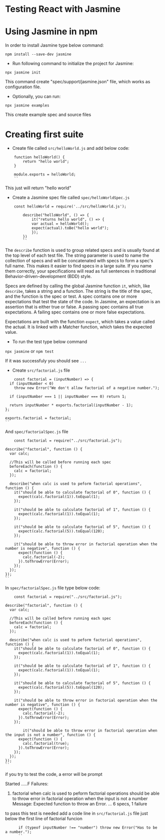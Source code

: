 # Testing React with Jasmine

# Using Jasmine in npm 

In order to install Jasmine type below command:

``` npm install --save-dev jasmine ```

- Run following command to initialize the project for Jasmine:

``` npx jasmine init ```

This command create "spec/support/jasmine.json" file, which works as configuration file. 

- Optionally, you can run:

``` npx jasmine examples ```

This create example spec and source files

# Creating first suite 

- Create file called ```src/helloWorld.js``` and add below code:

``` JS 
    function helloWorld() {
        return "hello world";
    }

    module.exports = helloWorld;
    ``
```
This just will return "hello world"

- Create a Jasmine spec file called ```spec/helloWorldSpec.js```

``` JS 
    const helloWorld = require('../src/helloWorld.js');

        describe("helloWorld", () => {
            it("returns hello world", () => {
            var actual = helloWorld();
            expect(actual).toBe("hello world");
            });
        })
        ``
  ```

The ```describe``` function is used to group related specs and is usually found at the top level of each test file. The string parameter is used to name the collection of specs and will be concatenated with specs to form a spec's full name. This makes it easier to find specs in a large suite. If you name them correctly, your specifications will read as full sentences in traditional Behavior-driven-development (BDD) style.

Specs are defined by calling the global Jasmine function ```it```, which, like ```describe```, takes a string and a function. The string is the title of the spec, and the function is the spec or test. A spec contains one or more expectations that test the state of the code. In Jasmine, an expectation is an assertion that is either true or false. A passing spec contains all true expectations. A failing spec contains one or more false expectations.

Expectations are built with the function ```expect```, which takes a value called the actual. It is linked with a Matcher function, which takes the expected value.

- To run the test type below command

``` npx jasmine ``` or ``` npm test ```

If it was successfuly you should see ``` ... ```


- Create ``` src/factorial.js ``` file 

```JS
    const factorial = (inputNumber) => {
  if (inputNumber < 0)
    throw new Error("We don't allow factorial of a negative number.");

  if (inputNumber === 1 || inputNumber === 0) return 1;

  return inputNumber * exports.factorial(inputNumber - 1);
};

exports.factorial = factorial;
``
```
And ``` spec/factorialSpec.js ``` file

```JS 
    const factorial = require("../src/factorial.js");

describe("factorial", function () {
  var calc;

  //This will be called before running each spec
  beforeEach(function () {
    calc = factorial;
  });

  describe("when calc is used to peform factorial operations", function () {
    it("should be able to calculate factorial of 0", function () {
      expect(calc.factorial(1)).toEqual(1);
    });

    it("should be able to calculate factorial of 1", function () {
      expect(calc.factorial(1)).toEqual(1);
    });

    it("should be able to calculate factorial of 5", function () {
      expect(calc.factorial(5)).toEqual(120);
    });

    it("should be able to throw error in factorial operation when the number is negative", function () {
      expect(function () {
        calc.factorial(-2);
      }).toThrowError(Error);
    });
  });
});
``
```

In ``` spec/factorialSpec.js ``` file type below code: 

``` JS 
    const factorial = require("../src/factorial.js");

describe("factorial", function () {
  var calc;

  //This will be called before running each spec
  beforeEach(function () {
    calc = factorial;
  });

  describe("when calc is used to peform factorial operations", function () {
    it("should be able to calculate factorial of 0", function () {
      expect(calc.factorial(1)).toEqual(1);
    });

    it("should be able to calculate factorial of 1", function () {
      expect(calc.factorial(1)).toEqual(1);
    });

    it("should be able to calculate factorial of 5", function () {
      expect(calc.factorial(5)).toEqual(120);
    });

    it("should be able to throw error in factorial operation when the number is negative", function () {
      expect(function () {
        calc.factorial(-2);
      }).toThrowError(Error);
    });

        it("should be able to throw error in factorial operation when the input is not a number", function () {
      expect(function () {
        calc.factorial(true);
      }).toThrowError(Error);
    });
  });
});
``
```
if you try to test the code, a error will be prompt 

Started
.....F
Failures:
1) factorial when calc is used to peform factorial operations should be able to throw error in factorial operation when the input is not a number
  Message:
    Expected function to throw an Error.
...
6 specs, 1 failure

to pass this test is needed add a code line in ``` src/factorial.js ``` file just below the first line of factorial funcion

```JS
      if (typeof inputNumber !== "number") throw new Error("Has to be a number.");
      ``
```

